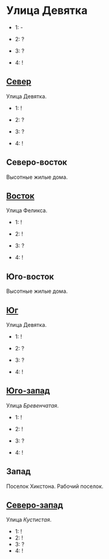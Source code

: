 # Улица Девятка

* 1:    -
* 2:    ?

* 3:    ?
* 4:    !

## [Север](./520050.md)

Улица Девятка.

* 1:    !
* 2:    ?

* 3:    ?
* 4:    !

## Северо-восток

Высотные жилые дома.

## [Восток](./530060.md)

Улица Феликса.

* 1:    !
* 2:    !

* 3:    ?
* 4:    !

## Юго-восток

Высотные жилые дома.

## [Юг](./520070.md)

Улица Девятка.

* 1:    !
* 2:    ?

* 3:    ?
* 4:    !

## [Юго-запад](./510070.md)

Улица *Бревенчатая*.

* 1:    !
* 2:    !

* 3:    ?
* 4:    !

## Запад

Поселок Хикстона. Рабочий поселок.

## [Северо-запад](./510050.md)

Улица *Кустистая*.

* 1:    !
* 2:    !
* 3:    ?
* 4:    !
